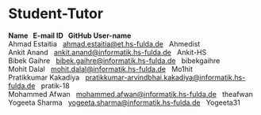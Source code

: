 # Student-Tutor
**Name &nbsp;                                    E-mail ID &nbsp;                                                                         GitHub User-name** <br>
Ahmad Estaitia &nbsp;                            ahmad.estaitia@et.hs-fulda.de    &nbsp;                                                 Ahmedist <br> 
Ankit Anand &nbsp;                               ankit.anand@informatik.hs-fulda.de  &nbsp;                                              Ankit-HS <br> 
Bibek Gaihre &nbsp;                              bibek.gaihre@informatik.hs-fulda.de &nbsp;                                              bibekgaihre <br>
Mohit Dalal  &nbsp;                              mohit.dalal@informatik.hs-fulda.de &nbsp;                                               Mo1hit <br>
Pratikkumar Kakadiya &nbsp;                      pratikkumar-arvindbhai.kakadiya@informatik.hs-fulda.de  &nbsp;                          pratik-18 <br>
Mohammed Afwan    &nbsp;                         mohammed.afwan@informatik.hs-fulda.de    &nbsp;                                         theafwan <br>
Yogeeta Sharma    &nbsp;                         yogeeta.sharma@informatik.hs-fulda.de      &nbsp;                                       Yogeeta31 <br>
